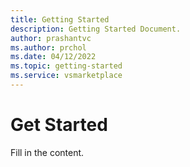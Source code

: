 ```yaml
---
title: Getting Started 
description: Getting Started Document.
author: prashantvc
ms.author: prchol
ms.date: 04/12/2022
ms.topic: getting-started
ms.service: vsmarketplace
---
```


# Get Started

Fill in the content.